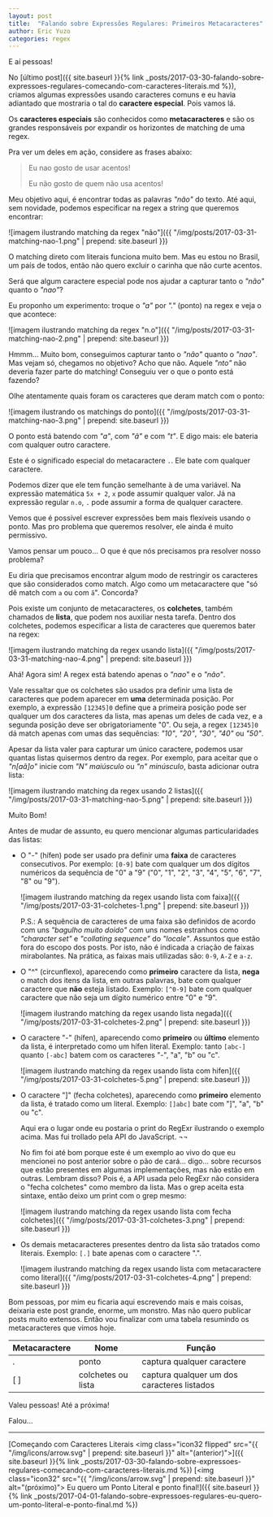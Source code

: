```yaml
---
layout: post
title:  "Falando sobre Expressões Regulares: Primeiros Metacaracteres"
author: Eric Yuzo
categories: regex
---
```

E aí pessoas!

No [último post]({{ site.baseurl }}{% link _posts/2017-03-30-falando-sobre-expressoes-regulares-comecando-com-caracteres-literais.md %}), criamos algumas expressões usando caracteres comuns e eu havia adiantado que mostraria o tal do **caractere especial**. Pois vamos lá.

Os **caracteres especiais** são conhecidos como **metacaracteres** e são os grandes responsáveis por expandir os horizontes de matching de uma regex.

Pra ver um deles em ação, considere as frases abaixo:

> Eu nao gosto de usar acentos!
>
> Eu não gosto de quem não usa acentos!

Meu objetivo aqui, é encontrar todas as palavras _"não"_ do texto. Até aqui, sem novidade, podemos especificar na regex a string que queremos encontrar:

![imagem ilustrando matching da regex "não"]({{ "/img/posts/2017-03-31-matching-nao-1.png" | prepend: site.baseurl }})

O matching direto com literais funciona muito bem. Mas eu estou no Brasil, um país de todos, então não quero excluir o carinha que não curte acentos.

Será que algum caractere especial pode nos ajudar a capturar tanto o _"não"_ quanto o _"nao"_?

Eu proponho um experimento: troque o _"a"_ por _"."_ (ponto) na regex e veja o que acontece:

![imagem ilustrando matching da regex "n.o"]({{ "/img/posts/2017-03-31-matching-nao-2.png" | prepend: site.baseurl }})

Hmmm... Muito bom, conseguimos capturar tanto o _"não"_ quanto o _"nao"_. Mas vejam só, chegamos no objetivo? Acho que não. Aquele _"nto"_ não deveria fazer parte do matching! Conseguiu ver o que o ponto está fazendo?

Olhe atentamente quais foram os caracteres que deram match com o ponto:

![imagem ilustrando os matchings do ponto]({{ "/img/posts/2017-03-31-matching-nao-3.png" | prepend: site.baseurl }})

O ponto está batendo com _"a"_, com _"ã"_ e com _"t"_. E digo mais: ele bateria com qualquer outro caractere.

Este é o significado especial do metacaractere `.`. Ele bate com qualquer caractere.

Podemos dizer que ele tem função semelhante à de uma variável. Na expressão matemática `5x + 2`, `x` pode assumir qualquer valor. Já na expressão regular `n.o`, `.` pode assumir a forma de qualquer caractere.

Vemos que é possível escrever expressões bem mais flexíveis usando o ponto. Mas pro problema que queremos resolver, ele ainda é muito permissivo.

Vamos pensar um pouco... O que é que nós precisamos pra resolver nosso problema?

Eu diria que precisamos encontrar algum modo de restringir os caracteres que são considerados como match. Algo como um metacaractere que "só dê match com `a` ou com `ã`". Concorda?

Pois existe um conjunto de metacaracteres, os **colchetes**, também chamados de **lista**, que podem nos auxiliar nesta tarefa. Dentro dos colchetes, podemos especificar a lista de caracteres que queremos bater na regex:

![imagem ilustrando matching da regex usando lista]({{ "/img/posts/2017-03-31-matching-nao-4.png" | prepend: site.baseurl }})

Ahá! Agora sim! A regex está batendo apenas o _"nao"_ e o _"não"_.

Vale ressaltar que os colchetes são usados pra definir uma lista de caracteres que podem aparecer em **uma** determinada posição. Por exemplo, a expressão `[12345]0` define que a primeira posição pode ser qualquer um dos caracteres da lista, mas apenas um deles de cada vez, e a segunda posição deve ser obrigatoriamente "0". Ou seja, a regex `[12345]0` dá match apenas com umas das sequências: _"10"_, _"20"_, _"30"_, _"40"_ ou _"50"_.

Apesar da lista valer para capturar um único caractere, podemos usar quantas listas quisermos dentro da regex. Por exemplo, para aceitar que o _"n[aã]o"_ inicie com _"N" maiúsculo_ ou _"n" minúsculo_, basta adicionar outra lista:

![imagem ilustrando matching da regex usando 2 listas]({{ "/img/posts/2017-03-31-matching-nao-5.png" | prepend: site.baseurl }})

Muito Bom!

Antes de mudar de assunto, eu quero mencionar algumas particularidades das listas:

- O "-" (hífen) pode ser usado pra definir uma **faixa** de caracteres consecutivos. Por exemplo: `[0-9]` bate com qualquer um dos dígitos numéricos da sequência de "0" a "9" ("0", "1", "2", "3", "4", "5", "6", "7", "8" ou "9").

  ![imagem ilustrando matching da regex usando lista com faixa]({{ "/img/posts/2017-03-31-colchetes-1.png" | prepend: site.baseurl }})

  P.S.: A sequência de caracteres de uma faixa são definidos de acordo com uns _"bagulho muito doido"_ com uns nomes estranhos como _"character set"_ e _"collating sequence"_ do _"locale"_. Assuntos que estão fora do escopo dos posts. Por isto, não é indicada a criação de faixas mirabolantes. Na prática, as faixas mais utilizadas são: `0-9`, `A-Z` e `a-z`.

- O "^" (circunflexo), aparecendo como **primeiro** caractere da lista, **nega** o match dos itens da lista, em outras palavras, bate com qualquer caractere que **não** esteja listado. Exemplo: `[^0-9]` bate com qualquer caractere que não seja um dígito numérico entre "0" e "9".

  ![imagem ilustrando matching da regex usando lista negada]({{ "/img/posts/2017-03-31-colchetes-2.png" | prepend: site.baseurl }})

- O caractere "-" (hífen), aparecendo como **primeiro** ou **último** elemento da lista, é interpretado como um hífen literal. Exemplo: tanto `[abc-]` quanto `[-abc]` batem com os caracteres "-", "a", "b" ou "c".

  ![imagem ilustrando matching da regex usando lista com hifen]({{ "/img/posts/2017-03-31-colchetes-5.png" | prepend: site.baseurl }})

- O caractere "]" (fecha colchetes), aparecendo como **primeiro** elemento da lista, é tratado como um literal. Exemplo: `[]abc]` bate com "]", "a", "b" ou "c".

  Aqui era o lugar onde eu postaria o print do RegExr ilustrando o exemplo acima. Mas fui trollado pela API do JavaScript. ¬¬

  No fim foi até bom porque este é um exemplo ao vivo do que eu mencionei no post anterior sobre o pão de cará... digo... sobre recursos que estão presentes em algumas implementações, mas não estão em outras. Lembram disso? Pois é, a API usada pelo RegExr não considera o "fecha colchetes" como membro da lista. Mas o grep aceita esta sintaxe, então deixo um print com o grep mesmo:

  ![imagem ilustrando matching da regex usando lista com fecha colchetes]({{ "/img/posts/2017-03-31-colchetes-3.png" | prepend: site.baseurl }})

- Os demais metacaracteres presentes dentro da lista são tratados como literais. Exemplo: `[.]` bate apenas com o caractere ".".

  ![imagem ilustrando matching da regex usando lista com metacaractere como literal]({{ "/img/posts/2017-03-31-colchetes-4.png" | prepend: site.baseurl }})

Bom pessoas, por mim eu ficaria aqui escrevendo mais e mais coisas, deixaria este post grande, enorme, um monstro. Mas não quero publicar posts muito extensos. Então vou finalizar com uma tabela resumindo os metacaracteres que vimos hoje.

<table class="table">
  <thead>
    <tr>
      <th>Metacaractere</th><th>Nome</th><th>Função</th>
    </tr>
  </thead>
  <tbody>
    <tr>
      <td>.</td><td>ponto</td><td>captura qualquer caractere</td>
    </tr>
    <tr>
      <td>[ ]</td><td>colchetes ou lista</td><td>captura qualquer um dos caracteres listados</td>
    </tr>
  </tbody>
</table>

Valeu pessoas! Até a próxima!

Falou...

---

<span class="previous-post">[Começando com Caracteres Literais <img class="icon32 flipped" src="{{ "/img/icons/arrow.svg" | prepend: site.baseurl }}" alt="(anterior)">]({{ site.baseurl }}{% link _posts/2017-03-30-falando-sobre-expressoes-regulares-comecando-com-caracteres-literais.md %})</span> <span class="next-post">[<img class="icon32" src="{{ "/img/icons/arrow.svg" | prepend: site.baseurl }}" alt="(próximo)"> Eu quero um Ponto Literal e ponto final!]({{ site.baseurl }}{% link _posts/2017-04-01-falando-sobre-expressoes-regulares-eu-quero-um-ponto-literal-e-ponto-final.md %})</span>
